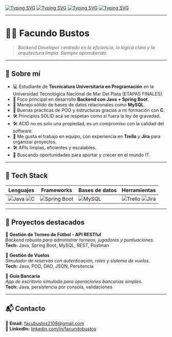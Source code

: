 <!-- 🎨 HEADER ANIMADO RGB + CENIZA -->
[![Typing SVG](https://readme-typing-svg.demolab.com?font=Fira+Code&weight=500&size=26&pause=1000&color=00CFFF&center=true&width=1000&lines=Hola%2C+soy+Facundo+Bustos+%F0%9F%91%8B)](https://git.io/typing-svg)
[![Typing SVG](https://readme-typing-svg.demolab.com?font=Fira+Code&weight=500&size=26&pause=2000&color=FFA500&center=true&width=1000&lines=Backend+Developer+orientado+a+Java+%F0%9F%92%BB)](https://git.io/typing-svg)
[![Typing SVG](https://readme-typing-svg.demolab.com?font=Fira+Code&weight=500&size=26&pause=3000&color=00FF00&center=true&width=1000&lines=Java+%7C+Spring+Boot+%7C+MySQL+%7C+C+%7C+Trello+%7C+Jira)](https://git.io/typing-svg)
[![Typing SVG](https://readme-typing-svg.demolab.com?font=Fira+Code&weight=500&size=26&pause=4000&color=8A2BE2&center=true&width=1000&lines=Construyendo+sistemas+robustos+y+escalables+%E2%9A%99%EF%B8%8F)](https://git.io/typing-svg)



---

# 🧑‍💻 Facundo Bustos

> _Backend Developer centrado en la eficiencia, la lógica clara y la arquitectura limpia. Siempre aprendiendo._

---

## 🧠 Sobre mí

- 💻 Estudiante de **Tecnicatura Universitaria en Programación** en la Universidad Tecnológica Nacional de Mar Del Plata (ETAPAS FINALES).
- 🧱 Foco principal en desarrollo **Backend con Java + Spring Boot**.
- 💾 Manejo sólido de bases de datos relacionales como **MySQL**.
- 🧠 Buenas prácticas de POO y estructuras gracias a mi formación con **C**.
- 🛠️ Principios SOLID acá se respetan como si fuera la ley de gravedad.
- 🛠️ ACID no es solo una propiedad, es un compromiso con la calidad del software.
- 🎯 Me gusta el trabajo en equipo, con experiencia en **Trello** y **Jira** para organizar proyectos.
- 🛠️ APIs limpias, eficientes y escalables.
- 🚀 Buscando oportunidades para aportar y crecer en el mundo IT.

---

## 🧰 Tech Stack

| Lenguajes       | Frameworks           | Bases de datos     | Herramientas        |
|-----------------|----------------------|---------------------|----------------------|
| ![Java](https://img.shields.io/badge/Java-333333?style=for-the-badge&logo=java&logoColor=orange) ![C](https://img.shields.io/badge/C-444444?style=for-the-badge&logo=c&logoColor=lightgray) | ![Spring Boot](https://img.shields.io/badge/Spring_Boot-3A3A3A?style=for-the-badge&logo=springboot&logoColor=green) | ![MySQL](https://img.shields.io/badge/MySQL-2E2E2E?style=for-the-badge&logo=mysql&logoColor=white) | ![Trello](https://img.shields.io/badge/Trello-2F2F2F?style=for-the-badge&logo=trello&logoColor=lightblue) ![Jira](https://img.shields.io/badge/Jira-2F2F2F?style=for-the-badge&logo=jira&logoColor=blue) |

---

## 🚀 Proyectos destacados

🔹 **Gestión de Torneo de Fútbol - API RESTful**  
_Backend robusto para administrar torneos, jugadores y puntuaciones._  
**Tech:** Java, Spring Boot, MySQL, REST, Postman

🔹 **Gestión de Vuelos**  
_Simulador de reservas con autenticación, roles y sistema de vuelos._  
**Tech:** Java, POO, DAO, JSON, Persitencia

🔹 **Guía Bancaria**  
_App de escritorio simulada para operaciones bancarias simples._  
**Tech:** Java, persistencia por consola, validaciones

---

## 📬 Contacto

📧 **Email:** facubustos2108@gmail.com  
🔗 **LinkedIn:** [linkedin.com/in/facundobustos](https://www.linkedin.com/in/facub21/)  

